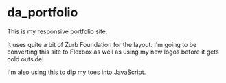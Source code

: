 # da_portfolio
This is my responsive portfolio site.

It uses quite a bit of Zurb Foundation for the layout. I'm going to be converting this site to Flexbox as well as using my new logos before it gets cold outside!

I'm also using this to dip my toes into JavaScript.
